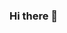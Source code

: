### Hi there 👋

<!--
**victorrti/victorrti** is a ✨ _special_ ✨ repository because its `README.md` (this file) appears on your GitHub profile.

Here are some ideas to get you started:

- 🔭 Hoje trabalho com backend e frontend 
- 🌱 Estudando java,springboot e outros frameworks do java.
- 📫 Contate-me no email: victorrodriguesti@gmail.com


